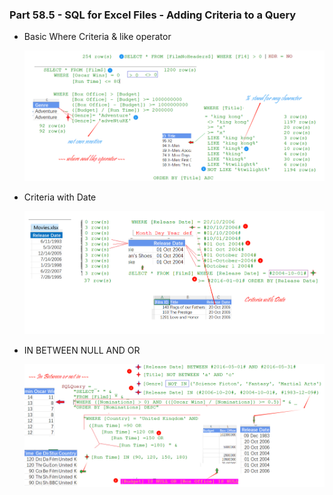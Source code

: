 ### Part 58.5 - SQL for Excel Files - Adding Criteria to a Query

- Basic Where Criteria & like operator

  ![bsct](../images/bsct.PNG)

- Criteria with Date

  ![ctwt](../images/ctwt.PNG)

- IN BETWEEN NULL AND OR

  ![ilba](../images/ilba.PNG)

